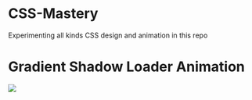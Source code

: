 # CSS-Mastery
Experimenting all kinds CSS design and animation in this repo

# Gradient Shadow Loader Animation
<a herf="https://nethajees.com/my-works/Tutorials/online-tutorials/001_CSS-Gradient-Shadow-Loader-Animation-Effects-Html-CSS-Animation-Effects_22-10-2020/index.html" >  <img src="https://nethajees.com/my-works/other-images/css/CSS_001.JPG" /> </a>
